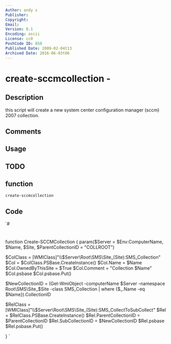 ```yaml
---
Author: andy s
Publisher: 
Copyright: 
Email: 
Version: 0.1
Encoding: ascii
License: cc0
PoshCode ID: 850
Published Date: 2009-02-04t13
Archived Date: 2016-06-03t06
---
```


# create-sccmcollection - 

## Description

this script will create a new system center configuration manager (sccm) 2007 collection.

## Comments



## Usage



## TODO



## function

`create-sccmcollection`

## Code

`#
 #
 
 function Create-SCCMCollection
 {
 param($Server = $Env:ComputerName, $Name, $Site, $ParentCollectionID = "COLLROOT")
 
 $ColClass = [WMIClass]"\\$Server\Root\SMS\Site_$($Site):SMS_Collection"
 $Col = $ColClass.PSBase.CreateInstance()
 $Col.Name = $Name
 $Col.OwnedByThisSite = $True
 $Col.Comment = "Collection $Name"
 $Col.psbase
 $Col.psbase.Put()
 
 $NewCollectionID = (Get-WmiObject -computerName $Server -namespace Root\SMS\Site_$Site -class SMS_Collection | where {$_.Name -eq $Name}).CollectionID
 				
 $RelClass = [WMIClass]"\\$Server\Root\SMS\Site_$($Site):SMS_CollectToSubCollect"
 $Rel = $RelClass.PSBase.CreateInstance()
 $Rel.ParentCollectionID = $ParentCollectionID
 $Rel.SubCollectionID = $NewCollectionID
 $Rel.psbase
 $Rel.psbase.Put()
 
 }
`

